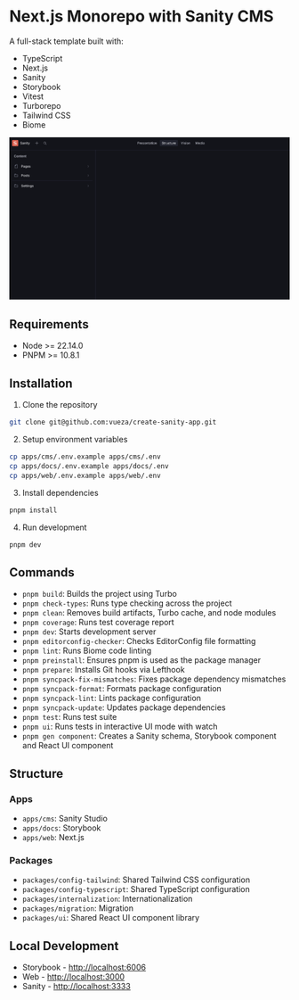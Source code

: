 # Next.js Monorepo with Sanity CMS

A full-stack template built with:

- TypeScript
- Next.js
- Sanity
- Storybook
- Vitest
- Turborepo
- Tailwind CSS
- Biome

![Screenshot](image.png)

## Requirements

- Node >= 22.14.0
- PNPM >= 10.8.1

## Installation

1. Clone the repository

```bash
git clone git@github.com:vueza/create-sanity-app.git
```

2. Setup environment variables

```bash
cp apps/cms/.env.example apps/cms/.env
cp apps/docs/.env.example apps/docs/.env
cp apps/web/.env.example apps/web/.env
```

3. Install dependencies

```bash
pnpm install
```

4. Run development

```bash
pnpm dev
```

## Commands

- `pnpm build`: Builds the project using Turbo
- `pnpm check-types`: Runs type checking across the project
- `pnpm clean`: Removes build artifacts, Turbo cache, and node modules
- `pnpm coverage`: Runs test coverage report
- `pnpm dev`: Starts development server
- `pnpm editorconfig-checker`: Checks EditorConfig file formatting
- `pnpm lint`: Runs Biome code linting
- `pnpm preinstall`: Ensures pnpm is used as the package manager
- `pnpm prepare`: Installs Git hooks via Lefthook
- `pnpm syncpack-fix-mismatches`: Fixes package dependency mismatches
- `pnpm syncpack-format`: Formats package configuration
- `pnpm syncpack-lint`: Lints package configuration
- `pnpm syncpack-update`: Updates package dependencies
- `pnpm test`: Runs test suite
- `pnpm ui`: Runs tests in interactive UI mode with watch
- `pnpm gen component`: Creates a Sanity schema, Storybook component and React
  UI component

## Structure

### Apps

- `apps/cms`: Sanity Studio
- `apps/docs`: Storybook
- `apps/web`: Next.js

### Packages

- `packages/config-tailwind`: Shared Tailwind CSS configuration
- `packages/config-typescript`: Shared TypeScript configuration
- `packages/internalization`: Internationalization
- `packages/migration`: Migration
- `packages/ui`: Shared React UI component library

## Local Development

- Storybook - [http://localhost:6006](http://localhost:6006)
- Web - [http://localhost:3000](http://localhost:3000)
- Sanity - [http://localhost:3333](http://localhost:3333)
